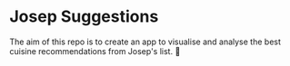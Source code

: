 # Josep Suggestions   

The aim of this repo is to create an app to visualise and analyse the best cuisine recommendations from Josep's list. 🍲 


